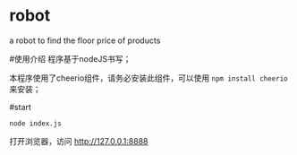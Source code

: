 # robot
a robot to find the floor price of products

#使用介绍
程序基于nodeJS书写；  

本程序使用了cheerio组件，请务必安装此组件，可以使用 `npm install cheerio` 来安装；  

#start

`node index.js`

打开浏览器，访问 http://127.0.0.1:8888
